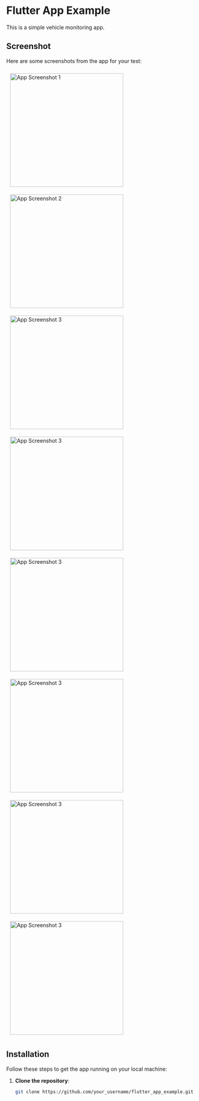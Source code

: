 # Flutter App Example

This is a  simple vehicle monitoring app.

## Screenshot

Here are some screenshots from the app for your test:

<div style="display: inline-block; padding: 10px;">
  <img src="assets/screenShots/Screenshot_1737282615.png" alt="App Screenshot 1" width="300" height="auto" />
</div>
<div style="display: inline-block; padding: 10px;">
  <img src="assets/screenShots/Screenshot_1737282390.png" alt="App Screenshot 2" width="300" height="auto" />
</div>
<div style="display: inline-block; padding: 10px;">
  <img src="assets/screenShots/Screenshot_1737282361.png" alt="App Screenshot 3" width="300" height="auto" />
</div>
<div style="display: inline-block; padding: 10px;">
  <img src="assets/screenShots/Screenshot_1737282369.png" alt="App Screenshot 3" width="300" height="auto" />
</div>
<div style="display: inline-block; padding: 10px;">
  <img src="assets/screenShots/Screenshot_1737282402.png" alt="App Screenshot 3" width="300" height="auto" />
</div>
<div style="display: inline-block; padding: 10px;">
  <img src="assets/screenShots/Screenshot_1737282374.png" alt="App Screenshot 3" width="300" height="auto" />
</div>
<div style="display: inline-block; padding: 10px;">
  <img src="assets/screenShots/Screenshot_1737282380.png" alt="App Screenshot 3" width="300" height="auto" />
</div>
<div style="display: inline-block; padding: 10px;">
  <img src="assets/screenShots/Screenshot_1737282385.png" alt="App Screenshot 3" width="300" height="auto" />
</div>

## Installation

Follow these steps to get the app running on your local machine:

1. **Clone the repository**:
   ```bash
   git clone https://github.com/your_username/flutter_app_example.git
